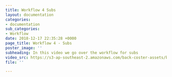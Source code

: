 ```yaml
---
title: Workflow 4 Subs
layout: documentation
categories:
- documentation
sub_categories:
- Workflow
date: 2018-12-17 22:35:28 +0000
page_title: Workflow 4 - Subs
poster_image: ''
subheading: In this video we go over the workflow for subs
video_src: https://s3-ap-southeast-2.amazonaws.com/back-coster-assets/bp-training-videos/Workflow+4+Subs.mp4
file: ''

---
```

